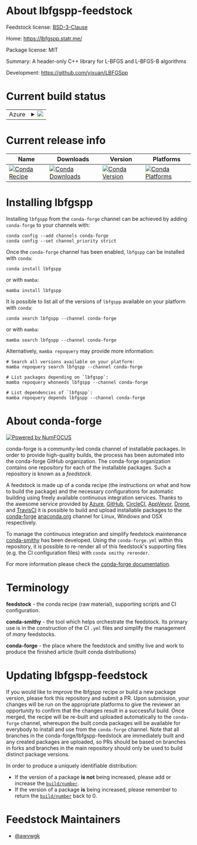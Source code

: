 About lbfgspp-feedstock
=======================

Feedstock license: [BSD-3-Clause](https://github.com/conda-forge/lbfgspp-feedstock/blob/main/LICENSE.txt)

Home: https://lbfgspp.statr.me/

Package license: MIT

Summary: A header-only C++ library for L-BFGS and L-BFGS-B algorithms


Development: https://github.com/yixuan/LBFGSpp

Current build status
====================


<table>
    
  <tr>
    <td>Azure</td>
    <td>
      <details>
        <summary>
          <a href="https://dev.azure.com/conda-forge/feedstock-builds/_build/latest?definitionId=16560&branchName=main">
            <img src="https://dev.azure.com/conda-forge/feedstock-builds/_apis/build/status/lbfgspp-feedstock?branchName=main">
          </a>
        </summary>
        <table>
          <thead><tr><th>Variant</th><th>Status</th></tr></thead>
          <tbody><tr>
              <td>linux_64</td>
              <td>
                <a href="https://dev.azure.com/conda-forge/feedstock-builds/_build/latest?definitionId=16560&branchName=main">
                  <img src="https://dev.azure.com/conda-forge/feedstock-builds/_apis/build/status/lbfgspp-feedstock?branchName=main&jobName=linux&configuration=linux%20linux_64_" alt="variant">
                </a>
              </td>
            </tr><tr>
              <td>linux_aarch64</td>
              <td>
                <a href="https://dev.azure.com/conda-forge/feedstock-builds/_build/latest?definitionId=16560&branchName=main">
                  <img src="https://dev.azure.com/conda-forge/feedstock-builds/_apis/build/status/lbfgspp-feedstock?branchName=main&jobName=linux&configuration=linux%20linux_aarch64_" alt="variant">
                </a>
              </td>
            </tr><tr>
              <td>linux_ppc64le</td>
              <td>
                <a href="https://dev.azure.com/conda-forge/feedstock-builds/_build/latest?definitionId=16560&branchName=main">
                  <img src="https://dev.azure.com/conda-forge/feedstock-builds/_apis/build/status/lbfgspp-feedstock?branchName=main&jobName=linux&configuration=linux%20linux_ppc64le_" alt="variant">
                </a>
              </td>
            </tr><tr>
              <td>osx_64</td>
              <td>
                <a href="https://dev.azure.com/conda-forge/feedstock-builds/_build/latest?definitionId=16560&branchName=main">
                  <img src="https://dev.azure.com/conda-forge/feedstock-builds/_apis/build/status/lbfgspp-feedstock?branchName=main&jobName=osx&configuration=osx%20osx_64_" alt="variant">
                </a>
              </td>
            </tr><tr>
              <td>osx_arm64</td>
              <td>
                <a href="https://dev.azure.com/conda-forge/feedstock-builds/_build/latest?definitionId=16560&branchName=main">
                  <img src="https://dev.azure.com/conda-forge/feedstock-builds/_apis/build/status/lbfgspp-feedstock?branchName=main&jobName=osx&configuration=osx%20osx_arm64_" alt="variant">
                </a>
              </td>
            </tr><tr>
              <td>win_64</td>
              <td>
                <a href="https://dev.azure.com/conda-forge/feedstock-builds/_build/latest?definitionId=16560&branchName=main">
                  <img src="https://dev.azure.com/conda-forge/feedstock-builds/_apis/build/status/lbfgspp-feedstock?branchName=main&jobName=win&configuration=win%20win_64_" alt="variant">
                </a>
              </td>
            </tr>
          </tbody>
        </table>
      </details>
    </td>
  </tr>
</table>

Current release info
====================

| Name | Downloads | Version | Platforms |
| --- | --- | --- | --- |
| [![Conda Recipe](https://img.shields.io/badge/recipe-lbfgspp-green.svg)](https://anaconda.org/conda-forge/lbfgspp) | [![Conda Downloads](https://img.shields.io/conda/dn/conda-forge/lbfgspp.svg)](https://anaconda.org/conda-forge/lbfgspp) | [![Conda Version](https://img.shields.io/conda/vn/conda-forge/lbfgspp.svg)](https://anaconda.org/conda-forge/lbfgspp) | [![Conda Platforms](https://img.shields.io/conda/pn/conda-forge/lbfgspp.svg)](https://anaconda.org/conda-forge/lbfgspp) |

Installing lbfgspp
==================

Installing `lbfgspp` from the `conda-forge` channel can be achieved by adding `conda-forge` to your channels with:

```
conda config --add channels conda-forge
conda config --set channel_priority strict
```

Once the `conda-forge` channel has been enabled, `lbfgspp` can be installed with `conda`:

```
conda install lbfgspp
```

or with `mamba`:

```
mamba install lbfgspp
```

It is possible to list all of the versions of `lbfgspp` available on your platform with `conda`:

```
conda search lbfgspp --channel conda-forge
```

or with `mamba`:

```
mamba search lbfgspp --channel conda-forge
```

Alternatively, `mamba repoquery` may provide more information:

```
# Search all versions available on your platform:
mamba repoquery search lbfgspp --channel conda-forge

# List packages depending on `lbfgspp`:
mamba repoquery whoneeds lbfgspp --channel conda-forge

# List dependencies of `lbfgspp`:
mamba repoquery depends lbfgspp --channel conda-forge
```


About conda-forge
=================

[![Powered by
NumFOCUS](https://img.shields.io/badge/powered%20by-NumFOCUS-orange.svg?style=flat&colorA=E1523D&colorB=007D8A)](https://numfocus.org)

conda-forge is a community-led conda channel of installable packages.
In order to provide high-quality builds, the process has been automated into the
conda-forge GitHub organization. The conda-forge organization contains one repository
for each of the installable packages. Such a repository is known as a *feedstock*.

A feedstock is made up of a conda recipe (the instructions on what and how to build
the package) and the necessary configurations for automatic building using freely
available continuous integration services. Thanks to the awesome service provided by
[Azure](https://azure.microsoft.com/en-us/services/devops/), [GitHub](https://github.com/),
[CircleCI](https://circleci.com/), [AppVeyor](https://www.appveyor.com/),
[Drone](https://cloud.drone.io/welcome), and [TravisCI](https://travis-ci.com/)
it is possible to build and upload installable packages to the
[conda-forge](https://anaconda.org/conda-forge) [anaconda.org](https://anaconda.org/)
channel for Linux, Windows and OSX respectively.

To manage the continuous integration and simplify feedstock maintenance
[conda-smithy](https://github.com/conda-forge/conda-smithy) has been developed.
Using the ``conda-forge.yml`` within this repository, it is possible to re-render all of
this feedstock's supporting files (e.g. the CI configuration files) with ``conda smithy rerender``.

For more information please check the [conda-forge documentation](https://conda-forge.org/docs/).

Terminology
===========

**feedstock** - the conda recipe (raw material), supporting scripts and CI configuration.

**conda-smithy** - the tool which helps orchestrate the feedstock.
                   Its primary use is in the construction of the CI ``.yml`` files
                   and simplify the management of *many* feedstocks.

**conda-forge** - the place where the feedstock and smithy live and work to
                  produce the finished article (built conda distributions)


Updating lbfgspp-feedstock
==========================

If you would like to improve the lbfgspp recipe or build a new
package version, please fork this repository and submit a PR. Upon submission,
your changes will be run on the appropriate platforms to give the reviewer an
opportunity to confirm that the changes result in a successful build. Once
merged, the recipe will be re-built and uploaded automatically to the
`conda-forge` channel, whereupon the built conda packages will be available for
everybody to install and use from the `conda-forge` channel.
Note that all branches in the conda-forge/lbfgspp-feedstock are
immediately built and any created packages are uploaded, so PRs should be based
on branches in forks and branches in the main repository should only be used to
build distinct package versions.

In order to produce a uniquely identifiable distribution:
 * If the version of a package **is not** being increased, please add or increase
   the [``build/number``](https://docs.conda.io/projects/conda-build/en/latest/resources/define-metadata.html#build-number-and-string).
 * If the version of a package **is** being increased, please remember to return
   the [``build/number``](https://docs.conda.io/projects/conda-build/en/latest/resources/define-metadata.html#build-number-and-string)
   back to 0.

Feedstock Maintainers
=====================

* [@awvwgk](https://github.com/awvwgk/)

